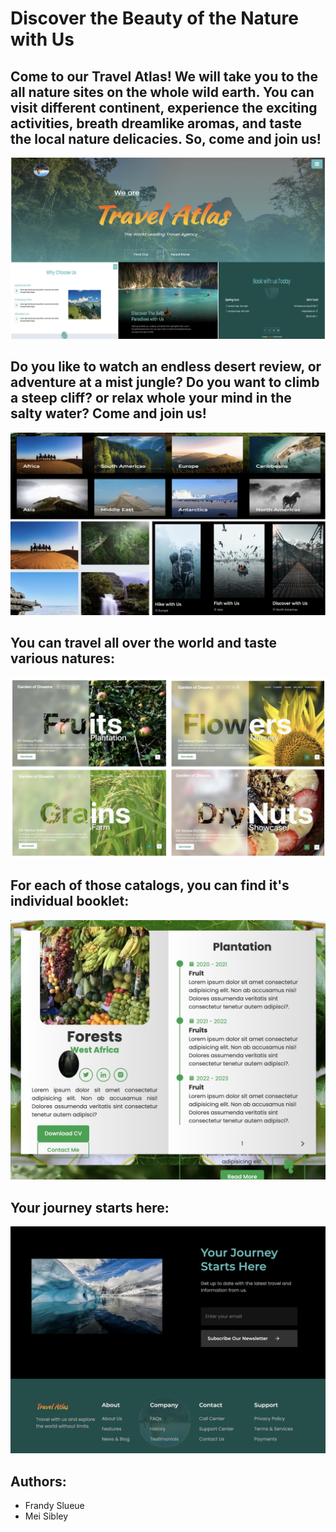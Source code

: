 # Discover the Beauty of the Nature with Us
## Come to our Travel Atlas! We will take you to the all nature sites on the whole wild earth. You can visit different continent, experience the exciting activities, breath dreamlike aromas, and taste the local nature delicacies. So, come and join us!
![Alt text](about-1.jpeg)

## Do you like to watch an endless desert review, or adventure at a mist jungle? Do you want to climb a steep cliff? or relax whole your mind in the salty water? Come and join us!
![Alt text](destination.jpeg)

## You can travel all over the world and taste various natures:
![Alt text](botany.jpeg)

## For each of those catalogs, you can find it's individual booklet:
![Alt text](booklet1.jpeg)

## Your journey starts here:
![Alt text](<journey starts.jpeg>)

## Authors:
- Frandy Slueue
- Mei Sibley
